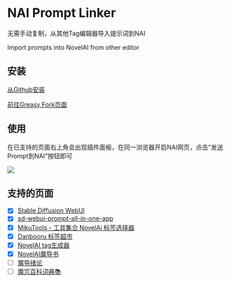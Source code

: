 # NAI Prompt Linker

无需手动复制，从其他Tag编辑器导入提示词到NAI

Import prompts into NovelAI from other editor
## 安装
[从Github安装](https://github.com/cpuopt/NAI-Prompt-Linker/raw/main/NAI-Prompt-Linker.user.js)

[前往Greasy Fork页面](https://greasyfork.org/scripts/487821)
## 使用
在已支持的页面右上角会出现插件面板，在同一浏览器开启NAI网页，点击“发送Prompt到NAI”按钮即可

![](https://cd.xfan.top/f/58sX/NAI-Prompt-Linker.gif)

## 支持的页面

- [x] [Stable Diffusion WebUI](https://github.com/AUTOMATIC1111/stable-diffusion-webui)
- [x] [sd-webui-prompt-all-in-one-app](https://github.com/Physton/sd-webui-prompt-all-in-one-app)
- [x] [MikuTools - 工具集合 NovelAi 标签选择器](https://tools.miku.ac/novelai_tag/)
- [x] [Danbooru 标签超市](https://tags.novelai.dev/)
- [x] [NovelAI tag生成器](https://wolfchen.top/tag/)
- [x] [NovelAI魔导书](https://thereisnospon.github.io/NovelAiTag/)
- [ ] [魔导绪论](https://magic-tag.netlify.app/)
- [ ] [魔咒百科词典📚](https://aitag.top/)
